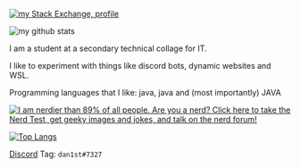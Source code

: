 [![my Stack Exchange, profile](https://stackexchange.com/users/flair/15064163.png)](https://stackoverflow.com/users/10871900/dan1st)

![my github stats](https://github-readme-stats.vercel.app/api?username=danthe1st&show_icons=true&include_all_commits=true&count_private=true)

I am a student at a secondary technical collage for IT.

I like to experiment with things like discord bots, dynamic websites and WSL.

Programming languages that I like: java, java and (most importantly) JAVA

[![I am nerdier than 89% of all people. Are you a nerd? Click here to take the Nerd Test, get geeky images and jokes, and talk on the nerd forum!](https://www.nerdtests.com/images/ft/nq/6b7343c290.gif)](http://www.nerdtests.com/ft_nq.php)

[![Top Langs](https://github-readme-stats.vercel.app/api/top-langs/?username=danthe1st&layout=compact)](https://github.com/anuraghazra/github-readme-stats)

[Discord](https://discord.com) Tag: `dan1st#7327`
